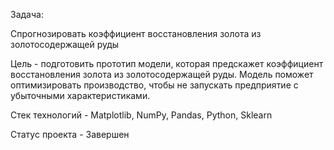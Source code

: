 Задача:

Спрогнозировать коэффициент восстановления золота из золотосодержащей руды

Цель - подготовить прототип модели, которая предскажет коэффициент восстановления золота из золотосодержащей руды. Модель поможет оптимизировать производство, чтобы не запускать предприятие с убыточными характеристиками.

Стек технологий - Matplotlib, NumPy, Pandas, Python, Sklearn

Статус проекта - Завершен
